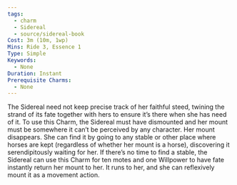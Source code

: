 ```yaml
---
tags:
  - charm
  - Sidereal
  - source/sidereal-book
Cost: 3m (10m, 1wp)
Mins: Ride 3, Essence 1
Type: Simple
Keywords:
  - None
Duration: Instant
Prerequisite Charms:
  - None
---
```

The Sidereal need not keep precise track of her faithful steed, twining the strand of its fate together with hers to ensure it’s there when she has need of it. To use this Charm, the Sidereal must have dismounted and her mount must be somewhere it can’t be perceived by any character. Her mount disappears. She can find it by going to any stable or other place where horses are kept (regardless of whether her mount is a horse), discovering it serendipitously waiting for her. If there’s no time to find a stable, the Sidereal can use this Charm for ten motes and one Willpower to have fate instantly return her mount to her. It runs to her, and she can reflexively mount it as a movement action.